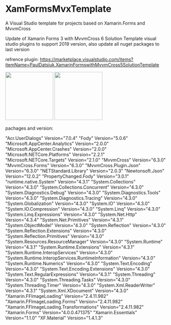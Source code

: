 # XamFormsMvxTemplate
A Visual Studio template for projects based on Xamarin.Forms and MvvmCross

Update of Xamarin Forms 3 with MvvmCross 6 Solution Template visual studio plugins to support 2019 version, also update all nuget packages to last version

refrence plugin:
https://marketplace.visualstudio.com/items?itemName=PaulDatsiuk.XamarinFormswithMvvmCross5SolutionTemplate

<img src="http://s3.picofile.com/file/8362624184/Annotation_2019_06_04_173715_min.jpg" width="150">
<img src="http://s4.picofile.com/file/8362624176/Annotation_2019_06_04_173746_min.jpg" width="150">

pachages and version:  

"Acr.UserDialogs" Version="7.0.4"
"Fody" Version="5.0.6"
"Microsoft.AppCenter.Analytics" Version="2.0.0"
"Microsoft.AppCenter.Crashes" Version="2.0.0"
"Microsoft.NETCore.Platforms" Version="2.2.1"
"Microsoft.NETCore.Targets" Version="2.1.0"
"MvvmCross" Version="6.3.0"
"MvvmCross.Forms" Version="6.3.0"
"MvvmCross.Plugin.Json" Version="6.3.0"
"NETStandard.Library" Version="2.0.3"
"Newtonsoft.Json" Version="12.0.2"
"PropertyChanged.Fody" Version="3.0.1"
"runtime.native.System" Version="4.3.1"
"System.Collections" Version="4.3.0"
"System.Collections.Concurrent" Version="4.3.0"
"System.Diagnostics.Debug" Version="4.3.0"
"System.Diagnostics.Tools" Version="4.3.0"
"System.Diagnostics.Tracing" Version="4.3.0"
"System.Globalization" Version="4.3.0"
"System.IO" Version="4.3.0"
"System.IO.Compression" Version="4.3.0"
"System.Linq" Version="4.3.0"
"System.Linq.Expressions" Version="4.3.0"
"System.Net.Http" Version="4.3.4"
"System.Net.Primitives" Version="4.3.1"
"System.ObjectModel" Version="4.3.0"
"System.Reflection" Version="4.3.0"
"System.Reflection.Extensions" Version="4.3.0"
"System.Reflection.Primitives" Version="4.3.0"
"System.Resources.ResourceManager" Version="4.3.0"
"System.Runtime" Version="4.3.1"
"System.Runtime.Extensions" Version="4.3.1"
"System.Runtime.InteropServices" Version="4.3.0"
"System.Runtime.InteropServices.RuntimeInformation" Version="4.3.0"
"System.Runtime.Numerics" Version="4.3.0"
"System.Text.Encoding" Version="4.3.0"
"System.Text.Encoding.Extensions" Version="4.3.0"
"System.Text.RegularExpressions" Version="4.3.1"
"System.Threading" Version="4.3.0"
"System.Threading.Tasks" Version="4.3.0"
"System.Threading.Timer" Version="4.3.0"
"System.Xml.ReaderWriter" Version="4.3.1"
"System.Xml.XDocument" Version="4.3.0"
"Xamarin.FFImageLoading" Version="2.4.11.982"
"Xamarin.FFImageLoading.Forms" Version="2.4.11.982"
"Xamarin.FFImageLoading.Transformations" Version="2.4.11.982"
"Xamarin.Forms" Version="4.0.0.471375"
"Xamarin.Essentials" Version="1.1.0"
"XF.Material" Version="1.4.1.3"
